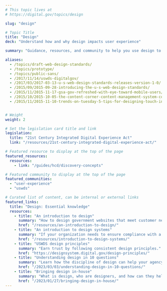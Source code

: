 ```yaml
---
# This topic lives at
# https://digital.gov/topics/design

slug: "design"

# Topic Title
title: "Design"
deck: "Understand how and why design impacts user experience"

summary: "Guidance, resources, and community to help you use design to create government websites that meet customer needs, work well on any device, and follow federal web requirements."

aliases:
  - /topics/draft-web-design-standards/
  - /topics/prototype/
  - /topics/public-sans/
  - /2017/11/14/uswds-digitalgov/
  - /2017/03/2017-03-13-u-s-web-design-standards-releases-version-1-0/
  - /2015/09/2015-09-28-introducing-the-u-s-web-design-standards/
  - /2015/11/2015-11-17-gsa-gov-refreshed-with-eye-toward-mobile-users/
  - /2015/10/2015-10-05-the-content-corner-content-management-system-considerations/
  - /2015/11/2015-11-10-trends-on-tuesday-5-tips-for-designing-touch-interactions/


# Weight
weight: 2

# Set the legislation card title and link
legislation:
  title: "21st Century Integrated Digital Experience Act"
  link: "/resources/21st-century-integrated-digital-experience-act/"

# Featured resource to display at the top of the page
featured_resources:
  resources:
    - link: "/guides/hcd/discovery-concepts"

# Featured community to display at the top of the page
featured_communities:
  - "user-experience"
  - "uswds"

# Curated list of content, can be internal or external links
featured_links:
  title: "Design: Essential knowledge"
  resources:
    - title: "An introduction to design"
      summary: "How to design government websites that meet customer needs, work well on any device, and follow federal web requirements."
      href: "/resources/an-introduction-to-design/"
    - title: "An introduction to design systems"
      summary: "If your organization needs to ensure compliance with a design standard or align to a brand, a design system can help you achieve those goals more easily than building a site from scratch. Learn how a design system can help you and what you need to know to get started."
      href: "/resources/introduction-to-design-systems/"
    - title: "USWDS design principles"
      summary: "Earn trust by following consistent design principles."
      href: "https://designsystem.digital.gov/design-principles/"
    - title: "Understanding design in 10 questions"
      summary: "Learn how the discipline of design can help your agency improve customer experience."
      href: "/2023/03/03/understanding-design-in-10-questions/"
    - title: "Bringing design in-house"
      summary: "What is design, who are designers, and how can they help your agency? Learn how to build a design team that can help your agency solve “wicked problems” and be more innovative."
      href: "/2023/01/27/bringing-design-in-house/"
---
```

